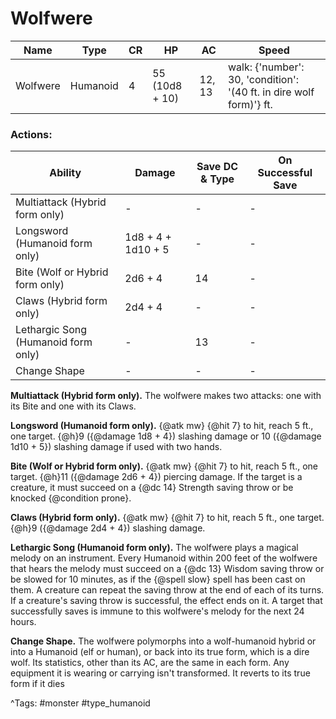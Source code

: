 # Wolfwere

| Name | Type | CR | HP | AC | Speed |
|------|------|----|----|----|-------|
| Wolfwere | Humanoid | 4 | 55 (10d8 + 10) | 12, 13 | walk: {'number': 30, 'condition': '(40 ft. in dire wolf form)'} ft. |

### Actions:

| Ability | Damage | Save DC & Type | On Successful Save |
|---------|--------|----------------|--------------------|
| Multiattack (Hybrid form only) | - | - | - |
| Longsword (Humanoid form only) | 1d8 + 4 + 1d10 + 5 | - | - |
| Bite (Wolf or Hybrid form only) | 2d6 + 4 | 14 | - |
| Claws (Hybrid form only) | 2d4 + 4 | - | - |
| Lethargic Song (Humanoid form only) | - | 13 | - |
| Change Shape | - | - | - |


**Multiattack (Hybrid form only).** The wolfwere makes two attacks: one with its Bite and one with its Claws.

**Longsword (Humanoid form only).** {@atk mw} {@hit 7} to hit, reach 5 ft., one target. {@h}9 ({@damage 1d8 + 4}) slashing damage or 10 ({@damage 1d10 + 5}) slashing damage if used with two hands.

**Bite (Wolf or Hybrid form only).** {@atk mw} {@hit 7} to hit, reach 5 ft., one target. {@h}11 ({@damage 2d6 + 4}) piercing damage. If the target is a creature, it must succeed on a {@dc 14} Strength saving throw or be knocked {@condition prone}.

**Claws (Hybrid form only).** {@atk mw} {@hit 7} to hit, reach 5 ft., one target. {@h}9 ({@damage 2d4 + 4}) slashing damage.

**Lethargic Song (Humanoid form only).** The wolfwere plays a magical melody on an instrument. Every Humanoid within 200 feet of the wolfwere that hears the melody must succeed on a {@dc 13} Wisdom saving throw or be slowed for 10 minutes, as if the {@spell slow} spell has been cast on them. A creature can repeat the saving throw at the end of each of its turns. If a creature's saving throw is successful, the effect ends on it. A target that successfully saves is immune to this wolfwere's melody for the next 24 hours.

**Change Shape.** The wolfwere polymorphs into a wolf-humanoid hybrid or into a Humanoid (elf or human), or back into its true form, which is a dire wolf. Its statistics, other than its AC, are the same in each form. Any equipment it is wearing or carrying isn't transformed. It reverts to its true form if it dies

^Tags: #monster #type_humanoid